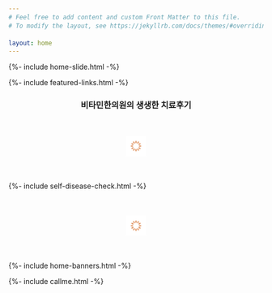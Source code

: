 ```yaml
---
# Feel free to add content and custom Front Matter to this file.
# To modify the layout, see https://jekyllrb.com/docs/themes/#overriding-theme-defaults

layout: home
---
```


{%- include home-slide.html -%}

{%- include featured-links.html -%}

<!-- 후기 -->
<h3 style="text-align:center"><strong>비타민한의원</strong>의 생생한 치료후기</h3>
<div id="featured-reviews" class="featured-articles">
  <img src="/assets/icon-loading.svg" alt="로딩중" width="40" height="40" style="display:block; margin:50px auto">
</div>
<script>
app.content.getByField({
  schemaKey: 'featured',
  field: 'display',
  value: 'review'
}).then(function (data) {
  // 순서 조정
  var unorderedData = [];
  var orderedData = [];
  Object.keys(data).forEach(function (key) {
    unorderedData.push(data[key]);
  });
  orderedData = unorderedData.sort(function (a, b) {
    return a.ordering - b.ordering;
  });
  // 데이터 삽입
  $('#featured-reviews').empty();
  orderedData.forEach(function (article) {
    var thumbnailId = (article.thumbnail && article.thumbnail[0] ? article.thumbnail[0].id : '');
    var title = article.title;
    var desc = article.desc;
    var url = (article.article ? '/articles?id=' + article.article.id : '/about/reviews');
    var markupSrc = [
      '<dl onclick="location.href = \'' + url + '\'">',
      '<dt><img id="' + thumbnailId + '" src="https://via.placeholder.com/300x180?text=..." alt=""></dt>',
      '<dd>',
        '<strong>' + title + '</strong>',
        '<p>' + desc + '</p>',
      '</dd>',
      '</dl>'
    ];
    $('#featured-reviews').append(markupSrc.join(''));
  });
  // 이미지 삽입
  orderedData.forEach(function (article) {
    var thumbnailId = (article.thumbnail && article.thumbnail[0] ? article.thumbnail[0].id : '');
    app.storage.getURL({
      fileId: thumbnailId
    }).then(function (url) {
      $('#' + thumbnailId).attr('src', url);
    });
  });
});
</script>

{%- include self-disease-check.html -%}

<!-- 의학정보 -->
<div id="featured-studies" class="featured-articles">
  <img src="/assets/icon-loading.svg" alt="로딩중" width="40" height="40" style="display:block; margin:50px auto">
</div>
<script>
app.content.getByField({
  schemaKey: 'featured',
  field: 'display',
  value: 'study'
}).then(function (data) {
  // 순서 조정
  var unorderedData = [];
  var orderedData = [];
  Object.keys(data).forEach(function (key) {
    unorderedData.push(data[key]);
  });
  orderedData = unorderedData.sort(function (a, b) {
    return a.ordering - b.ordering;
  });
  // 데이터 삽입
  $('#featured-studies').empty();
  orderedData.forEach(function (article) {
    var thumbnailId = (article.thumbnail && article.thumbnail[0] ? article.thumbnail[0].id : '');
    var title = article.title;
    var desc = article.desc;
    var url = (article.article ? '/articles?id=' + article.article.id : '/about/study');
    var markupSrc = [
      '<dl onclick="location.href = \'' + url + '\'">',
      '<dt><img id="' + thumbnailId + '" src="https://via.placeholder.com/300x180?text=..." alt=""></dt>',
      '<dd>',
        '<strong>' + title + '</strong>',
        '<p>' + desc + '</p>',
      '</dd>',
      '</dl>'
    ];
    $('#featured-studies').append(markupSrc.join(''));
  });
  // 이미지 삽입
  orderedData.forEach(function (article) {
    var thumbnailId = (article.thumbnail && article.thumbnail[0] ? article.thumbnail[0].id : '');
    app.storage.getURL({
      fileId: thumbnailId
    }).then(function (url) {
      $('#' + thumbnailId).attr('src', url);
    });
  });
});
</script>

{%- include home-banners.html -%}

{%- include callme.html -%}
